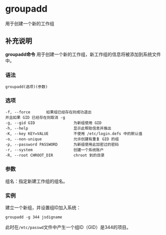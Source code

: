 groupadd
===

用于创建一个新的工作组

## 补充说明

**groupadd命令** 用于创建一个新的工作组，新工作组的信息将被添加到系统文件中。

### 语法  

```
groupadd(选项)(参数)
```

### 选项  

```
-f, --force       如果组已经存在则成功退出
并且如果 GID 已经存在则取消 -g
-g, --gid GID                 为新组使用 GID
-h, --help                    显示此帮助信息并推出
-K, --key KEY=VALUE           不使用 /etc/login.defs 中的默认值
-o, --non-unique              允许创建有重复 GID 的组
-p, --password PASSWORD       为新组使用此加密过的密码
-r, --system                  创建一个系统账户
-R, --root CHROOT_DIR         chroot 到的目录
```

### 参数  

组名：指定新建工作组的组名。

### 实例  

建立一个新组，并设置组ID加入系统：

```
groupadd -g 344 jsdigname
```

此时在`/etc/passwd`文件中产生一个组ID（GID）是344的项目。


<!-- Linux命令行搜索引擎：https://jaywcjlove.github.io/linux-command/ -->
